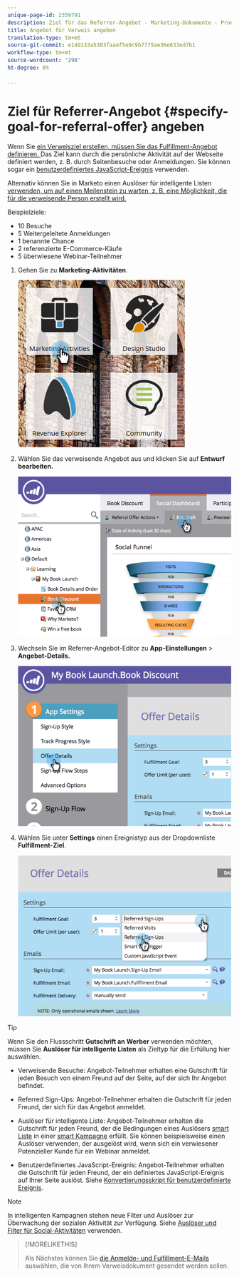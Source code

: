 ```yaml
---
unique-page-id: 2359791
description: Ziel für das Referrer-Angebot - Marketing-Dokumente - Produktdokumentation
title: Angebot für Verweis angeben
translation-type: tm+mt
source-git-commit: e149133a5383faaef5e9c9b7775ae36e633ed7b1
workflow-type: tm+mt
source-wordcount: '298'
ht-degree: 0%

---
```



# Ziel für Referrer-Angebot {#specify-goal-for-referral-offer} angeben

Wenn Sie [ein Verweisziel erstellen, müssen Sie das Fulfillment-Angebot definieren. ](create-a-referral-offer.md) Das Ziel kann durch die persönliche Aktivität auf der Webseite definiert werden, z. B. durch Seitenbesuche oder Anmeldungen. Sie können sogar ein [benutzerdefiniertes JavaScript-Ereignis](../../../../product-docs/demand-generation/social/social-functions/conversion-script-for-custom-events.md) verwenden.

Alternativ können Sie in Marketo einen Auslöser für intelligente Listen [verwenden, um auf einen Meilenstein zu warten, z. B. eine Möglichkeit, die für die verweisende Person erstellt wird.](specify-goal-for-referral-offer.md)

Beispielziele:

* 10 Besuche
* 5 Weitergeleitete Anmeldungen
* 1 benannte Chance
* 2 referenzierte E-Commerce-Käufe
* 5 überwiesene Webinar-Teilnehmer

1. Gehen Sie zu **Marketing-Aktivitäten**.

   ![](assets/ma.png)

1. Wählen Sie das verweisende Angebot aus und klicken Sie auf **Entwurf bearbeiten.**

   ![](assets/image2014-9-19-15-3a6-3a35.png)

1. Wechseln Sie im Referrer-Angebot-Editor zu **App-Einstellungen** > **Angebot-Details.**

   ![](assets/image2014-9-19-15-3a6-3a44.png)

1. Wählen Sie unter **Settings** einen Ereignistyp aus der Dropdownliste **Fulfillment-Ziel**.

   ![](assets/image2014-9-19-15-3a6-3a56.png)

>[!TIP]
>
>Wenn Sie den Flussschritt **Gutschrift an Werber** verwenden möchten, müssen Sie **Auslöser für intelligente Listen** als Zieltyp für die Erfüllung hier auswählen.

* Verweisende Besuche: Angebot-Teilnehmer erhalten eine Gutschrift für jeden Besuch von einem Freund auf der Seite, auf der sich Ihr Angebot befindet.
* Referred Sign-Ups: Angebot-Teilnehmer erhalten die Gutschrift für jeden Freund, der sich für das Angebot anmeldet.
* Auslöser für intelligente Liste: Angebot-Teilnehmer erhalten die Gutschrift für jeden Freund, der die Bedingungen eines Auslösers [smart Liste](../../../../product-docs/core-marketo-concepts/smart-lists-and-static-lists/understanding-smart-lists.md) in einer [smart Kampagne](http://docs.marketo.com/display/docs/smart+campaigns) erfüllt. Sie können beispielsweise einen Auslöser verwenden, der ausgelöst wird, wenn sich ein verwiesener Potenzieller Kunde für ein Webinar anmeldet.

* Benutzerdefiniertes JavaScript-Ereignis: Angebot-Teilnehmer erhalten die Gutschrift für jeden Freund, der ein definiertes JavaScript-Ereignis auf Ihrer Seite auslöst. Siehe [Konvertierungsskript für benutzerdefinierte Ereignis](../../../../product-docs/demand-generation/social/social-functions/triggers-and-filters-for-social-activities.md).

>[!NOTE]
>
>In intelligenten Kampagnen stehen neue Filter und Auslöser zur Überwachung der sozialen Aktivität zur Verfügung. Siehe [Auslöser und Filter für Social-Aktivitäten](../../../../product-docs/demand-generation/social/social-functions/triggers-and-filters-for-social-activities.md) verwenden.

>[!MORELIKETHIS]
>
>Als Nächstes können Sie [die Anmelde- und Fulfillment-E-Mails](send-referral-offer-fulfillment-email.md) auswählen, die von Ihrem Verweisdokument gesendet werden sollen.

